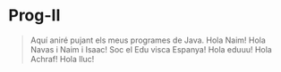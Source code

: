 # Prog-II

>Aquí aniré pujant els meus programes de Java.
>Hola Naim!
>Hola Navas i Naim i Isaac!
>Soc el Edu visca Espanya!
>Hola eduuu!
>Hola Achraf!
>Hola lluc!